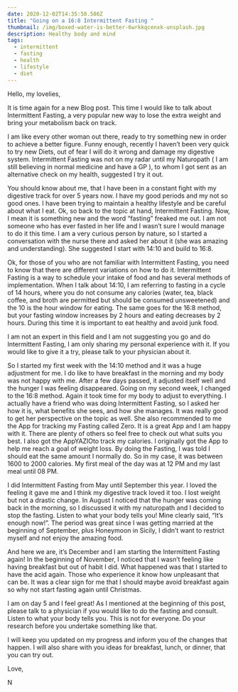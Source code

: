 ```yaml
---
date: 2020-12-02T14:35:58.586Z
title: "Going on a 16:8 Intermittent Fasting "
thumbnail: /img/boxed-water-is-better-6wrkkqcenxk-unsplash.jpg
description: Healthy body and mind
tags:
  - intermittent
  - fasting
  - health
  - lifestyle
  - diet
---
```

Hello, my lovelies,

It is time again for a new Blog post. This time I would like to talk about Intermittent Fasting, a very popular new way to lose the extra weight and bring your metabolism back on track.

I am like every other woman out there, ready to try something new in order to achieve a better figure. Funny enough, recently I haven’t been very quick to try new Diets, out of fear I will do it wrong and damage my digestive system. Intermittent Fasting was not on my radar until my Naturopath ( I am still believing in normal medicine and have a GP ), to whom I got sent as an alternative check on my health, suggested I try it out.

You should know about me, that I have been in a constant fight with my digestive track for over 5 years now. I have my good periods and my not so good ones. I have been trying to maintain a healthy lifestyle and be careful about what I eat. Ok, so back to the topic at hand, Intermittent Fasting. Now, I mean it is something new and the word “fasting” freaked me out. I am not someone who has ever fasted in her life and I wasn’t sure I would manage to do it this time. I am a very curious person by nature, so I started a conversation with the nurse there and asked her about it (she was amazing and understanding). She suggested I start with 14:10 and build to 16:8.

Ok, for those of you who are not familiar with Intermittent Fasting, you need to know that there are different variations on how to do it. Intermittent Fasting is a way to schedule your intake of food and has several methods of implementation. When I talk about 14:10, I am referring to fasting in a cycle of 14 hours, where you do not consume any calories (water, tea, black coffee, and broth are permitted but should be consumed unsweetened) and the 10 is the hour window for eating. The same goes for the 16:8 method, but your fasting window increases by 2 hours and eating decreases by 2 hours. During this time it is important to eat healthy and avoid junk food.

I am not an expert in this field and I am not suggesting you go and do Intermittent Fasting, I am only sharing my personal experience with it. If you would like to give it a try, please talk to your physician about it.

So I started my first week with the 14:10 method and it was a huge adjustment for me. I do like to have breakfast in the morning and my body was not happy with me. After a few days passed, it adjusted itself well and the hunger I was feeling disappeared. Going on my second week, I changed to the 16:8 method. Again it took time for my body to adjust to everything. I actually have a friend who was doing Intermittent Fasting, so I asked her how it is, what benefits she sees, and how she manages. It was really good to get her perspective on the topic as well. She also recommended to me the App for tracking my Fasting called Zero. It is a great App and I am happy with it. There are plenty of others so feel free to check out what suits you best. I also got the AppYAZIOto track my calories. I originally got the App to help me reach a goal of weight loss. By doing the Fasting, I was told I should eat the same amount I normally do. So in my case, it was between 1600 to 2000 calories. My first meal of the day was at 12 PM and my last meal until 08 PM.

I did  Intermittent Fasting from May until September this year. I loved the feeling it gave me and I think my digestive track loved it too. I lost weight but not a drastic change. In August I noticed that the hunger was coming back in the morning, so I discussed it with my naturopath and I decided to stop the fasting. Listen to what your body tells you! Mine clearly said, “It’s enough now!”. The period was great since I was getting married at the beginning of September, plus Honeymoon in Sicily, I didn’t want to restrict myself and not enjoy the amazing food.

And here we are, it’s December and I am starting the Intermittent Fasting again! In the beginning of November, I noticed that I wasn’t feeling like having breakfast but out of habit I did. What happened was that I started to have the acid again. Those who experience it know how unpleasant that can be. It was a clear sign for me that I should maybe avoid breakfast again so why not start fasting again until Christmas.

I am on day 5 and I feel great! As I mentioned at the beginning of this post, please talk to a physician if you would like to do the fasting and consult. Listen to what your body tells you. This is not for everyone. Do your research before you undertake something like that.

I will keep you updated on my progress and inform you of the changes that happen. I will also share with you ideas for breakfast, lunch, or dinner, that you can try out.

Love,

N